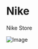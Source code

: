 # Nike
Nike Store

![Image](https://github.com/user-attachments/assets/e9217ca6-a954-4981-9e39-d147a729e06f)
